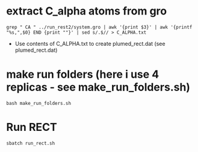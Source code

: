 # extract C_alpha atoms from gro
```
grep " CA " ../run_rest2/system.gro | awk '{print $3}' | awk '{printf "%s,",$0} END {print ""}' | sed s/.$// > C_ALPHA.txt
```
- Use contents of C_ALPHA.txt to create plumed_rect.dat (see plumed_rect.dat)

# make run folders (here i use 4 replicas - see make_run_folders.sh) 
```
bash make_run_folders.sh
```
# Run RECT
```
sbatch run_rect.sh 
```
